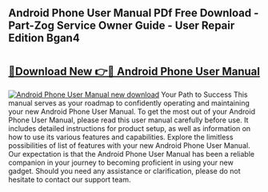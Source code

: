 ## Android Phone User Manual PDf Free Download - Part-Zog Service Owner Guide - User Repair Edition Bgan4

# <h2><a href="http://bc14461.oget.top/?id=Android+Phone+User+Manual">🔗Download New 👉🔴 Android Phone User Manual</a></h2>

[![Android Phone User Manual new download](https://i.imgur.com/5g1atiW.png)](http://bc14461.oget.top/?id=Android+Phone+User+Manual)
Your Path to Success This manual serves as your roadmap to confidently operating and maintaining your new Android Phone User Manual. To get the most out of your Android Phone User Manual, please read this user manual carefully before use. It includes detailed instructions for product setup, as well as information on how to use its various features and capabilities. Explore the limitless possibilities of list of features with your new Android Phone User Manual. Our expectation is that the Android Phone User Manual has been a reliable companion in your journey to becoming proficient in using your new gadget. Should you need any assistance or clarification, please do not hesitate to contact our support team.
